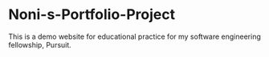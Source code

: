 # Noni-s-Portfolio-Project
This is a demo website for educational practice for my software engineering fellowship, Pursuit. 

